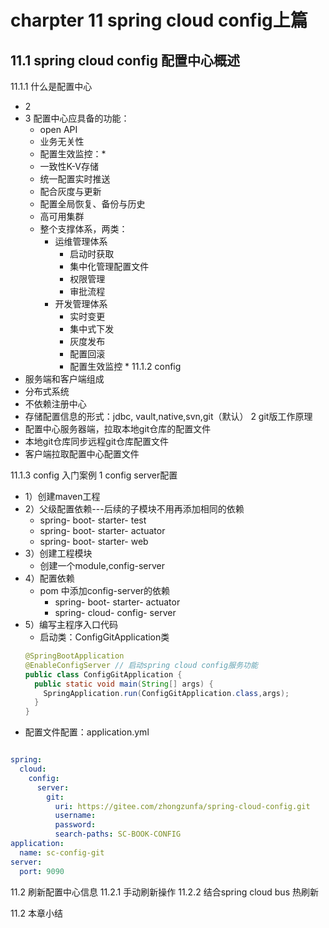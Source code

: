 # charpter 11 spring cloud config上篇
## 11.1 spring cloud config 配置中心概述
11.1.1 什么是配置中心
- 2
- 3 配置中心应具备的功能：
  - open API
  - 业务无关性
  - 配置生效监控：*
  - 一致性K-V存储
  - 统一配置实时推送
  - 配合灰度与更新
  - 配置全局恢复、备份与历史
  - 高可用集群
  - 整个支撑体系，两类：
    - 运维管理体系
      - 启动时获取
      - 集中化管理配置文件
      - 权限管理
      - 审批流程
    - 开发管理体系
      - 实时变更
      - 集中式下发
      - 灰度发布
      - 配置回滚
      - 配置生效监控 *
11.1.2 config
- 服务端和客户端组成
- 分布式系统
- 不依赖注册中心
- 存储配置信息的形式：jdbc, vault,native,svn,git（默认）
2 git版工作原理
- 配置中心服务器端，拉取本地git仓库的配置文件
- 本地git仓库同步远程git仓库配置文件
- 客户端拉取配置中心配置文件

11.1.3 config 入门案例
1 config server配置
- 1）创建maven工程
- 2）父级配置依赖---后续的子模块不用再添加相同的依赖
  - spring- boot- starter- test
  - spring- boot- starter- actuator
  - spring- boot- starter- web
- 3）创建工程模块
  - 创建一个module,config-server
- 4）配置依赖
  - pom 中添加config-server的依赖
    - spring- boot- starter- actuator
    - spring- cloud- config- server
- 5）编写主程序入口代码
    - 启动类：ConfigGitApplication类
    ```java
    @SpringBootApplication
    @EnableConfigServer // 启动spring cloud config服务功能
    public class ConfigGitApplication {
      public static void main(String[] args) {
        SpringApplication.run(ConfigGitApplication.class,args);
      }
    }
    ```
 - 配置文件配置：application.yml
```yaml

spring:
  cloud:
    config:
      server:
        git:
          uri: https://gitee.com/zhongzunfa/spring-cloud-config.git
          username:
          password:
          search-paths: SC-BOOK-CONFIG
application:
  name: sc-config-git
server:
  port: 9090

```




















11.2 刷新配置中心信息
11.2.1 手动刷新操作
11.2.2 结合spring cloud bus 热刷新

11.2 本章小结
